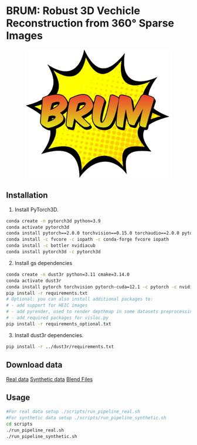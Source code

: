 # BRUM: Robust 3D Vechicle Reconstruction from 360° Sparse Images 


<p align="center">
  <img src="./imgs/brum_logo.png" alt="Logo" width="400">
</p>

## Installation

1. Install PyTorch3D.
```bash
conda create -n pytorch3d python=3.9
conda activate pytorch3d
conda install pytorch==2.0.0 torchvision==0.15.0 torchaudio==2.0.0 pytorch-cuda=11.8 -c pytorch -c nvidia
conda install -c fvcore -c iopath -c conda-forge fvcore iopath
conda install -c bottler nvidiacub
conda install pytorch3d -c pytorch3d
```

2. Install gs dependencies
```bash
conda create -n dust3r python=3.11 cmake=3.14.0
conda activate dust3r 
conda install pytorch torchvision pytorch-cuda=12.1 -c pytorch -c nvidia  # use the correct version of cuda for your system
pip install -r requirements.txt
# Optional: you can also install additional packages to:
# - add support for HEIC images
# - add pyrender, used to render depthmap in some datasets preprocessing
# - add required packages for visloc.py
pip install -r requirements_optional.txt
```

3. Install dust3r dependencies.
```bash
pip install -r ../dust3r/requirements.txt

```

## Download data

[Real data](https://ailb-web.ing.unimore.it/publicfiles/drive/brum-dataset/real_bus.zip)
[Synthetic data](https://ailb-web.ing.unimore.it/publicfiles/drive/brum-dataset/synt_bus.zip)
[Blend Files](https://ailb-web.ing.unimore.it/publicfiles/drive/brum-dataset/blend_files.zip)

## Usage

```bash
#For real data setup ./scripts/run_pipeline_real.sh 
#For synthetic data setup ./scripts/run_pipeline_synthetic.sh 
cd scripts
./run_pipeline_real.sh
./run_pipeline_synthetic.sh
```

